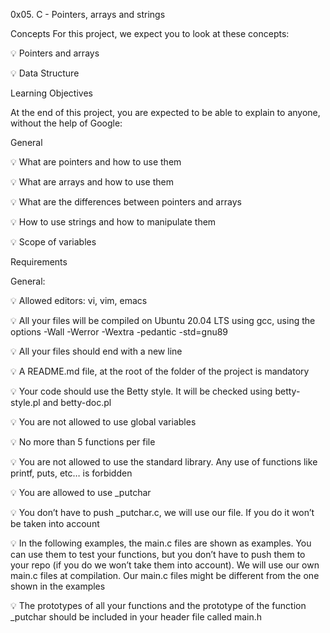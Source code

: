 0x05. C - Pointers, arrays and strings


Concepts
For this project, we expect you to look at these concepts:

💡 Pointers and arrays

💡 Data Structure



Learning Objectives


At the end of this project, you are expected to be able to explain to anyone, without the help of Google:

General

💡 What are pointers and how to use them

💡 What are arrays and how to use them

💡 What are the differences between pointers and arrays

💡 How to use strings and how to manipulate them

💡 Scope of variables


Requirements

General:

💡 Allowed editors: vi, vim, emacs

💡 All your files will be compiled on Ubuntu 20.04 LTS using gcc, using the options -Wall -Werror -Wextra -pedantic -std=gnu89

💡 All your files should end with a new line

💡 A README.md file, at the root of the folder of the project is mandatory

💡 Your code should use the Betty style. It will be checked using betty-style.pl and betty-doc.pl

💡 You are not allowed to use global variables

💡 No more than 5 functions per file

💡 You are not allowed to use the standard library. Any use of functions like printf, puts, etc… is forbidden

💡 You are allowed to use _putchar

💡 You don’t have to push _putchar.c, we will use our file. If you do it won’t be taken into account

💡 In the following examples, the main.c files are shown as examples. You can use them to test your functions, but you don’t have to push them to your repo (if you do we won’t take them into account). We will use our own main.c files at compilation. Our main.c files might be different from the one shown in the examples

💡 The prototypes of all your functions and the prototype of the function _putchar should be included in your header file called main.h

